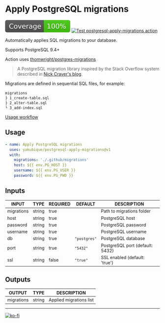 # Apply PostgreSQL migrations

[![Coverage](./badges/coverage.svg)](./badges/coverage.svg)
[![Test `postgresql-apply-migrations` action](https://github.com/yakubique/postgresql-apply-migrations/actions/workflows/test-myself.yaml/badge.svg)](https://github.com/yakubique/postgresql-apply-migrations/actions/workflows/test-myself.yaml)

Automatically applies SQL migrations to your database.

Supports PostgreSQL 9.4+

Action uses [thomwright/postgres-migrations](https://github.com/thomwright/postgres-migrations)
> A PostgreSQL migration library inspired by the Stack Overflow system described in [Nick Craver's blog](http://nickcraver.com/blog/2016/05/03/stack-overflow-how-we-do-deployment-2016-edition/#database-migrations).


Migrations are defined in sequential SQL files, for example:
```text
migrations
├ 1_create-table.sql
├ 2_alter-table.sql
└ 3_add-index.sql
```


[Usage workflow](https://github.com/yakubique/postgresql-apply-migrations/actions/workflows/test-myself.yaml)

## Usage
```yaml
- name: Apply PostgreSQL migrations
  uses: yakubique/postgresql-apply-migrations@v1
  with:
    migrations: './.github/migrations'
    host: ${{ env.PG_HOST }}
    username: ${{ env.PG_USER }}
    password: ${{ env.PG_PWD }}

```

## Inputs

<!-- AUTO-DOC-INPUT:START - Do not remove or modify this section -->

|   INPUT    |  TYPE  | REQUIRED |   DEFAULT    |           DESCRIPTION           |
|------------|--------|----------|--------------|---------------------------------|
| migrations | string |   true   |              |    Path to migrations folder    |
|    host    | string |   true   |              |         PostgreSQL host         |
|  password  | string |   true   |              |       PostgreSQL password       |
|  username  | string |   true   |              |       PostgreSQL username       |
|     db     | string |   true   | `"postgres"` |       PostgreSQL database       |
|    port    | string |   true   |   `"5432"`   | PostgreSQL port (default: 5432) |
|    ssl     | string |  false   |   `"true"`   |  SSL enabled (default: 'true')  |

<!-- AUTO-DOC-INPUT:END -->




## Outputs

<!-- AUTO-DOC-OUTPUT:START - Do not remove or modify this section -->

|   OUTPUT   |  TYPE  |       DESCRIPTION       |
|------------|--------|-------------------------|
| migrations | string | Applied migrations list |

<!-- AUTO-DOC-OUTPUT:END -->



----

[![ko-fi](https://ko-fi.com/img/githubbutton_sm.svg)](https://ko-fi.com/S6S1UZ9P7)
